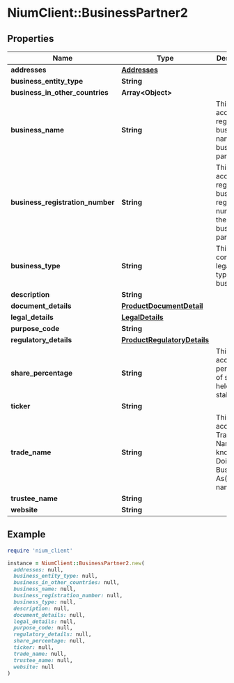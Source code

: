 # NiumClient::BusinessPartner2

## Properties

| Name | Type | Description | Notes |
| ---- | ---- | ----------- | ----- |
| **addresses** | [**Addresses**](Addresses.md) |  | [optional] |
| **business_entity_type** | **String** |  | [optional] |
| **business_in_other_countries** | **Array&lt;Object&gt;** |  | [optional] |
| **business_name** | **String** | This field accepts the registered business name of the business partner. | [optional] |
| **business_registration_number** | **String** | This field accepts the registered business registration number of the business partner. | [optional] |
| **business_type** | **String** | This field contains the legal entity type of the business. | [optional] |
| **description** | **String** |  | [optional] |
| **document_details** | [**ProductDocumentDetail**](ProductDocumentDetail.md) |  | [optional] |
| **legal_details** | [**LegalDetails**](LegalDetails.md) |  | [optional] |
| **purpose_code** | **String** |  | [optional] |
| **regulatory_details** | [**ProductRegulatoryDetails**](ProductRegulatoryDetails.md) |  | [optional] |
| **share_percentage** | **String** | This field accepts the percentage of shares held by stakeholder. | [optional] |
| **ticker** | **String** |  | [optional] |
| **trade_name** | **String** | This field accepts the Trading Name also known as Doing Business As(DBA) name. | [optional] |
| **trustee_name** | **String** |  | [optional] |
| **website** | **String** |  | [optional] |

## Example

```ruby
require 'nium_client'

instance = NiumClient::BusinessPartner2.new(
  addresses: null,
  business_entity_type: null,
  business_in_other_countries: null,
  business_name: null,
  business_registration_number: null,
  business_type: null,
  description: null,
  document_details: null,
  legal_details: null,
  purpose_code: null,
  regulatory_details: null,
  share_percentage: null,
  ticker: null,
  trade_name: null,
  trustee_name: null,
  website: null
)
```

